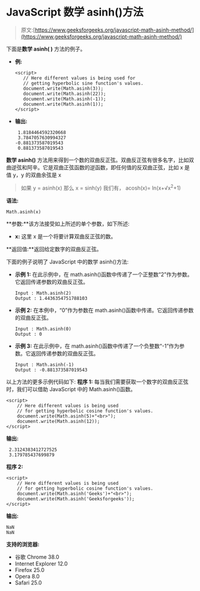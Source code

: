 # JavaScript 数学 asinh()方法

> 原文:[https://www.geeksforgeeks.org/javascript-math-asinh-method/](https://www.geeksforgeeks.org/javascript-math-asinh-method/)

下面是**数学 asinh( )** 方法的例子。

*   **例:**

    ```
    <script>
       // Here different values is being used for
       // getting hyperbolic sine function's values.
       document.write(Math.asinh(3));
       document.write(Math.asinh(22));
       document.write(Math.asinh(-1));
       document.write(Math.asinh(1));
    </script>
    ```

*   **输出:**

    ```
     1.8184464592320668
     3.7847057630994327
    -0.881373587019543
     0.881373587019543

    ```

**数学 asinh()** 方法用来得到一个数的双曲反正弦。双曲反正弦有很多名字，比如双曲逆弦和阿辛。它是双曲正弦函数的逆函数，即任何值的反双曲正弦，比如 x 是值 y，y 的双曲余弦是 x

> 如果 y = asinh(x)
> 那么 x = sinh(y)
> 我们有，
> acosh(x)= ln(x+√x<sup>2</sup>+1)

**语法:**

```
Math.asinh(x)
```

**参数:**该方法接受如上所述的单个参数，如下所述:

*   **x:** 这里 x 是一个将要计算双曲反正弦的数。

**返回值:**返回给定数字的双曲反正弦。

下面的例子说明了 JavaScript 中的数学 asinh()方法:

*   **示例 1:** 在此示例中，在 math.asinh()函数中传递了一个正整数“2”作为参数。它返回传递参数的双曲反正弦。

    ```
    Input : Math.asinh(2)
    Output : 1.4436354751788103
    ```

*   **示例 2:** 在本例中，“0”作为参数在 math.asinh()函数中传递。它返回传递参数的双曲反正弦。

    ```
    Input : Math.asinh(0)
    Output : 0
    ```

*   **示例 3:** 在此示例中，在 math.asinh()函数中传递了一个负整数“-1”作为参数。它返回传递参数的双曲反正弦。

    ```
    Input : Math.asinh(-1)
    Output : -0.881373587019543
    ```

以上方法的更多示例代码如下:
**程序 1:** 每当我们需要获取一个数字的双曲反正弦时，我们可以借助 JavaScript 中的 Math.asinh()函数。

```
<script>
    // Here different values is being used
    // for getting hyperbolic cosine function's values.
    document.write(Math.asinh(5)+"<br>");
    document.write(Math.asinh(12));
</script>
```

**输出:**

```
 2.3124383412727525
 3.179785437699879

```

**程序 2:**

```
<script>
    // Here different values is being used
    // for getting hyperbolic cosine function's values.
    document.write(Math.asinh('Geeks')+"<br>");
    document.write(Math.asinh('Geeksforgeeks'));
</script>    
```

**输出:**

```
NaN
NaN

```

**支持的浏览器:**

*   谷歌 Chrome 38.0
*   Internet Explorer 12.0
*   Firefox 25.0
*   Opera 8.0
*   Safari 25.0